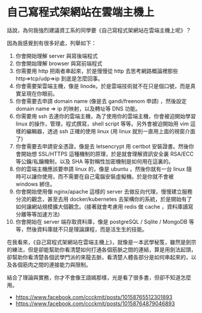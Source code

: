 # 自己寫程式架網站在雲端主機上

話說，為何我強烈建議資工系的同學要《自己寫程式架網站在雲端主機上呢》？

因為我感覺到有很多好處，列舉如下：

1. 你會開始理解 server 與寫後端程式
2. 你會開始理解 browser 與寫前端程式
3. 你需要用 http 把兩者串起來，於是慢慢從 http 去思考網路概論裡那些 http=>tcp/udp=>ip 到底是怎麼回事。
4. 你會需要架雲端主機，像是 linode。於是雲端技術就不在只是個口號，而是真實呈現在你眼前。
5. 你會需要去申請 domain name (像是去 gandi/freenom 申請) ，然後設定 domain name => ip 的映射，以及轉址等 DNS 功能。
6. 你需要用 ssh 去連你的雲端主機，為了使用你的雲端主機，你會被迫開始學習 linux 的操作，管理，程式撰寫，shell script 等等。另外會被迫開始用 vim 這樣的編輯器，透過 ssh 正確的使用 linux (用 linux 就別一直用上面的視窗介面了)
7. 你會需要去申請安全憑證，像是去 letsencrypt 用 certbot 安裝證書。然後你會開始想 SSL/HTTPS 這種機制的原理，於是就會理解資訊安全裏 RSA/ECC 等公鑰/私鑰機制，以及 SHA 等對稱性加密機制是如何用在這裏的。
8. 你的雲端主機應該要申請 linux 的，像是 ubuntu ，然後你就有一台 linux 隨時可以讓你使用，而不需要在自己電腦安裝虛擬機。於是你就不會被 windows 綁住。
9. 你會開始使用像 nginx/apache 這樣的 server 去做反向代理，慢慢建立服務分流的觀念，甚至去用 docker/kubernetes 去架構你的系統，於是開始有了如何讓網站規模擴大個觀念。(接著就會考慮用 redis 做 cache ，資料庫讀寫分離等等加速方法)
10. 你會開始在 server 端存取資料庫，像是 postgreSQL / Sqlite / MongoDB 等等，然後資料庫就不只是理論課程，而是活生生的技能。

在我看來，《自己寫程式架網站在雲端主機上》，就像是一本武學秘笈，雖然是劍宗的練法，但是卻能幫助你看清楚如何打通各個筋脈之間的連結，算是用劍法起頭，卻幫助你看清楚各個武學門派的來龍去脈，看清楚人體各部分是如何串起來的，以及各個筋肉之間的連接能力與限制。

結合了理論與實務，你才不會像王語嫣那樣，光是看了很多書，但卻不知道怎麼用。


* https://www.facebook.com/ccckmit/posts/10158765512301893
* https://www.facebook.com/ccckmit/posts/10158764879046893